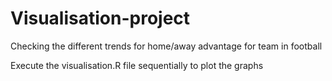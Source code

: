 # Visualisation-project
Checking the different trends for home/away advantage for team in football


Execute the visualisation.R file sequentially to plot the graphs
